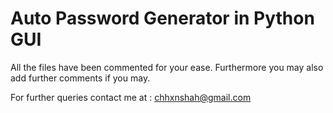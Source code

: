 # Auto Password Generator in Python GUI

All the files have been commented for your ease. Furthermore you may also add further comments if you may.


For further queries contact me at : chhxnshah@gmail.com

